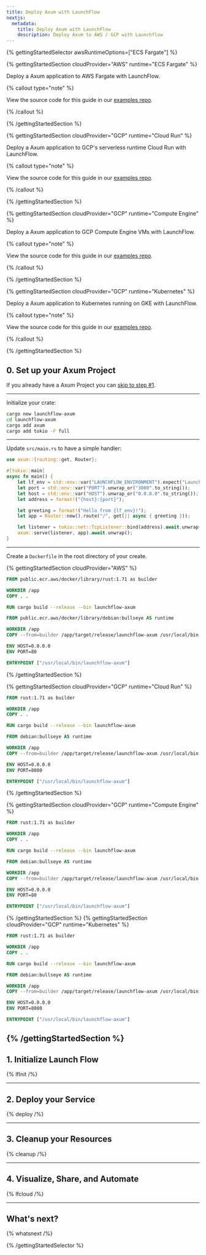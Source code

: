 ```yaml
---
title: Deploy Axum with LaunchFlow
nextjs:
  metadata:
    title: Deploy Axum with LaunchFlow
    description: Deploy Axum to AWS / GCP with Launchflow
---
```


{% gettingStartedSelector awsRuntimeOptions=["ECS Fargate"]  %}

{% gettingStartedSection cloudProvider="AWS" runtime="ECS Fargate" %}

Deploy a Axum application to AWS Fargate with LaunchFlow.

{% callout type="note" %}

View the source code for this guide in our [examples repo](https://github.com/launchflow/launchflow-examples/tree/main/axum-get-started/aws/ecs-fargate).

{% /callout %}

{% /gettingStartedSection %}

{% gettingStartedSection cloudProvider="GCP" runtime="Cloud Run" %}

Deploy a Axum application to GCP's serverless runtime Cloud Run with LaunchFlow.

{% callout type="note" %}

View the source code for this guide in our [examples repo](https://github.com/launchflow/launchflow-examples/tree/main/axum-get-started/gcp/cloud-run).

{% /callout %}

{% /gettingStartedSection %}

{% gettingStartedSection cloudProvider="GCP" runtime="Compute Engine" %}

Deploy a Axum application to GCP Compute Engine VMs with LaunchFlow.

{% callout type="note" %}

View the source code for this guide in our [examples repo](https://github.com/launchflow/launchflow-examples/tree/main/axum-get-started/gcp/compute-engine).

{% /callout %}

{% /gettingStartedSection %}

{% gettingStartedSection cloudProvider="GCP" runtime="Kubernetes" %}

Deploy a Axum application to Kubernetes running on GKE with LaunchFlow.

{% callout type="note" %}

View the source code for this guide in our [examples repo](https://github.com/launchflow/launchflow-examples/tree/main/axum-get-started/gcp/gke).

{% /callout %}

{% /gettingStartedSection %}



## 0. Set up your Axum Project

If you already have a Axum Project you can [skip to step #1](#1-initialize-launch-flow).

---

Initialize your crate:

```bash
cargo new launchflow-axum
cd launchflow-axum
cargo add axum
cargo add tokio -F full
```

---

Update `src/main.rs` to have a simple handler:

```rust
use axum::{routing::get, Router};

#[tokio::main]
async fn main() {
    let lf_env = std::env::var("LAUNCHFLOW_ENVIRONMENT").expect("LaunchFlow environment not set");
    let port = std::env::var("PORT").unwrap_or("3000".to_string());
    let host = std::env::var("HOST").unwrap_or("0.0.0.0".to_string());
    let address = format!("{host}:{port}");

    let greeting = format!("Hello from {lf_env}!");
    let app = Router::new().route("/", get(|| async { greeting }));

    let listener = tokio::net::TcpListener::bind(address).await.unwrap();
    axum::serve(listener, app).await.unwrap();
}
```

---

Create a `Dockerfile` in the root directory of your create.

{% gettingStartedSection cloudProvider="AWS" %}
```dockerfile
FROM public.ecr.aws/docker/library/rust:1.71 as builder

WORKDIR /app
COPY . .

RUN cargo build --release --bin launchflow-axum

FROM public.ecr.aws/docker/library/debian:bullseye AS runtime

WORKDIR /app
COPY --from=builder /app/target/release/launchflow-axum /usr/local/bin

ENV HOST=0.0.0.0
ENV PORT=80

ENTRYPOINT ["/usr/local/bin/launchflow-axum"]
```

{% /gettingStartedSection %}

{% gettingStartedSection cloudProvider="GCP" runtime="Cloud Run" %}

```dockerfile
FROM rust:1.71 as builder

WORKDIR /app
COPY . .

RUN cargo build --release --bin launchflow-axum

FROM debian:bullseye AS runtime

WORKDIR /app
COPY --from=builder /app/target/release/launchflow-axum /usr/local/bin

ENV HOST=0.0.0.0
ENV PORT=8080

ENTRYPOINT ["/usr/local/bin/launchflow-axum"]
```

{% /gettingStartedSection %}

{% gettingStartedSection cloudProvider="GCP" runtime="Compute Engine" %}

```dockerfile
FROM rust:1.71 as builder

WORKDIR /app
COPY . .

RUN cargo build --release --bin launchflow-axum

FROM debian:bullseye AS runtime

WORKDIR /app
COPY --from=builder /app/target/release/launchflow-axum /usr/local/bin

ENV HOST=0.0.0.0
ENV PORT=80

ENTRYPOINT ["/usr/local/bin/launchflow-axum"]
```

{% /gettingStartedSection %}
{% gettingStartedSection cloudProvider="GCP" runtime="Kubernetes" %}

```dockerfile
FROM rust:1.71 as builder

WORKDIR /app
COPY . .

RUN cargo build --release --bin launchflow-axum

FROM debian:bullseye AS runtime

WORKDIR /app
COPY --from=builder /app/target/release/launchflow-axum /usr/local/bin

ENV HOST=0.0.0.0
ENV PORT=8080

ENTRYPOINT ["/usr/local/bin/launchflow-axum"]
```
{% /gettingStartedSection %}
---

## 1. Initialize Launch Flow

{% lfInit /%}

---

## 2. Deploy your Service

{% deploy /%}

---

## 3. Cleanup your Resources

{% cleanup /%}

---

## 4. Visualize, Share, and Automate

{% lfcloud /%}

---

## What's next?

{% whatsnext /%}

{% /gettingStartedSelector %}
